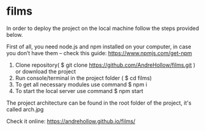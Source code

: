 # films

In order to deploy the project on the local machine follow the steps provided below.

First of all, you need node.js and npm installed on your computer, in case you don’t have them – check this guide: https://www.npmjs.com/get-npm

1. Clone repository( $ git clone https://github.com/AndreHollow/films.git ) or download the project
2. Run console/terminal in the project folder ( $ cd films)
3. To get all necessary modules use command $ npm i
4. To start the local server use command $ npm start

The project architecture can be found in the root folder of the project, it's called arch.jpg

Check it online: https://andrehollow.github.io/films/
